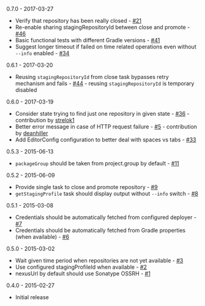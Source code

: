 0.7.0 - 2017-03-27

 - Verify that repository has been really closed - [#21](https://github.com/Codearte/gradle-nexus-staging-plugin/issues/21)
 - Re-enable sharing stagingRepositoryId between close and promote - [#46](https://github.com/Codearte/gradle-nexus-staging-plugin/issues/46)
 - Basic functional tests with different Gradle versions - [#41](https://github.com/Codearte/gradle-nexus-staging-plugin/issues/41)
 - Suggest longer timeout if failed on time related operations even without `--info` enabled - [#34](https://github.com/Codearte/gradle-nexus-staging-plugin/issues/34) 

0.6.1 - 2017-03-20

 - Reusing `stagingRepositoryId` from close task bypasses retry mechanism and fails - [#44](https://github.com/Codearte/gradle-nexus-staging-plugin/issues/44) - reusing `stagingRepositoryId` is temporary disabled

0.6.0 - 2017-03-19

 - Consider state trying to find just one repository in given state - [#36](https://github.com/Codearte/gradle-nexus-staging-plugin/issues/36) - contribution by [strelok1](https://github.com/strelok1)
 - Better error message in case of HTTP request failure - [#5](https://github.com/Codearte/gradle-nexus-staging-plugin/issues/5) - contribution by [deanhiller](https://github.com/deanhiller)
 - Add EditorConfig configuration to better deal with spaces vs tabs - [#33](https://github.com/Codearte/gradle-nexus-staging-plugin/issues/33)

0.5.3 - 2015-06-13

 - `packageGroup` should be taken from project.group by default - [#11](https://github.com/Codearte/gradle-nexus-staging-plugin/issues/11)

0.5.2 - 2015-06-09

 - Provide single task to close and promote repository - [#9](https://github.com/Codearte/gradle-nexus-staging-plugin/issues/9)
 - `getStagingProfile` task should display output without `--info` switch - [#8](https://github.com/Codearte/gradle-nexus-staging-plugin/issues/8)

0.5.1 - 2015-03-08

 - Credentials should be automatically fetched from configured deployer - [#7](https://github.com/Codearte/gradle-nexus-staging-plugin/issues/7)
 - Credentials should be automatically fetched from Gradle properties (when available) - [#6](https://github.com/Codearte/gradle-nexus-staging-plugin/issues/6)

0.5.0 - 2015-03-02

 - Wait given time period when repositories are not yet available - [#3](https://github.com/Codearte/gradle-nexus-staging-plugin/issues/3)
 - Use configured stagingProfileId when available - [#2](https://github.com/Codearte/gradle-nexus-staging-plugin/issues/2)
 - nexusUrl by default should use Sonatype OSSRH - [#1](https://github.com/Codearte/gradle-nexus-staging-plugin/issues/1)

0.4.0 - 2015-02-27

 - Initial release
